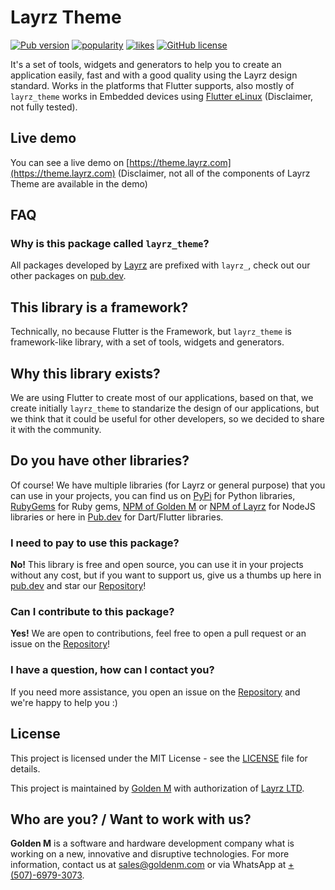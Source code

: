 # Layrz Theme

[![Pub version](https://img.shields.io/pub/v/layrz_theme?logo=flutter)](https://pub.dev/packages/layrz_theme)
[![popularity](https://img.shields.io/pub/popularity/layrz_theme?logo=flutter)](https://pub.dev/packages/layrz_theme/score)
[![likes](https://img.shields.io/pub/likes/layrz_theme?logo=flutter)](https://pub.dev/packages/layrz_theme/score)
[![GitHub license](https://img.shields.io/github/license/goldenm-software/layrz_theme?logo=github)](https://github.com/goldenm-software/layrz_theme)

It's a set of tools, widgets and generators to help you to create an application easily, fast and with a good quality using the Layrz design standard. Works in the platforms that Flutter supports, also mostly of `layrz_theme` works in Embedded devices using [Flutter eLinux](https://github.com/sony/flutter-elinux) (Disclaimer, not fully tested).

## Live demo

You can see a live demo on [https://theme.layrz.com](https://theme.layrz.com) (Disclaimer, not all of the components of Layrz Theme are available in the demo)

## FAQ

### Why is this package called `layrz_theme`?
All packages developed by [Layrz](https://layrz.com) are prefixed with `layrz_`, check out our other packages on [pub.dev](https://pub.dev/publishers/goldenm.com/packages).

## This library is a framework?
Technically, no because Flutter is the Framework, but `layrz_theme` is framework-like library, with a set of tools, widgets and generators.

## Why this library exists?
We are using Flutter to create most of our applications, based on that, we create initially `layrz_theme` to standarize the design of our applications, but we think that it could be useful for other developers, so we decided to share it with the community.

## Do you have other libraries?
Of course! We have multiple libraries (for Layrz or general purpose) that you can use in your projects, you can find us on [PyPi](https://pypi.org/user/goldenm/) for Python libraries, [RubyGems](https://rubygems.org/profiles/goldenm) for Ruby gems, [NPM of Golden M](https://www.npmjs.com/~goldenm) or [NPM of Layrz](https://www.npmjs.com/~layrz-software) for NodeJS libraries or here in [Pub.dev](https://pub.dev/publishers/goldenm.com/packages) for Dart/Flutter libraries.

### I need to pay to use this package?
<b>No!</b> This library is free and open source, you can use it in your projects without any cost, but if you want to support us, give us a thumbs up here in [pub.dev](https://pub.dev/packages/layrz_theme) and star our [Repository](https://github.com/goldenm-software/layrz_theme)!

### Can I contribute to this package?
<b>Yes!</b> We are open to contributions, feel free to open a pull request or an issue on the [Repository](https://github.com/goldenm-software/layrz_theme)!

### I have a question, how can I contact you?
If you need more assistance, you open an issue on the [Repository](https://github.com/goldenm-software/layrz_theme) and we're happy to help you :)

## License
This project is licensed under the MIT License - see the [LICENSE](LICENSE) file for details.

This project is maintained by [Golden M](https://goldenm.com) with authorization of [Layrz LTD](https://layrz.com).

## Who are you? / Want to work with us?
<b>Golden M</b> is a software and hardware development company what is working on a new, innovative and disruptive technologies. For more information, contact us at [sales@goldenm.com](mailto:sales@goldenm.com) or via WhatsApp at [+(507)-6979-3073](https://wa.me/50769793073?text="From%20layrz_theme%20flutter%20library.%20Hello").